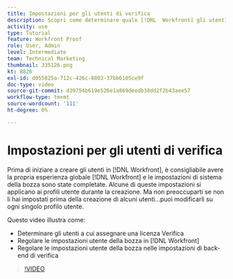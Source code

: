 ```yaml
---
title: Impostazioni per gli utenti di verifica
description: Scopri come determinare quale [!DNL  Workfront] gli utenti ricevono una licenza di verifica, quindi modificano le impostazioni utente in entrambi [!DNL Workfront] e le impostazioni back-end.
activity: use
type: Tutorial
feature: Workfront Proof
role: User, Admin
level: Intermediate
team: Technical Marketing
thumbnail: 335126.png
kt: 8826
exl-id: d055825a-712c-426c-8803-37bb6105ce9f
doc-type: video
source-git-commit: d39754b619e526e1a869deedb38dd2f2b43aee57
workflow-type: tm+mt
source-wordcount: '111'
ht-degree: 0%

---
```


# Impostazioni per gli utenti di verifica

Prima di iniziare a creare gli utenti in [!DNL  Workfront], è consigliabile avere la propria esperienza globale [!DNL Workfront] e le impostazioni di sistema della bozza sono state completate. Alcune di queste impostazioni si applicano ai profili utente durante la creazione. Ma non preoccuparti se non li hai impostati prima della creazione di alcuni utenti...puoi modificarli su ogni singolo profilo utente.


Questo video illustra come:

* Determinare gli utenti a cui assegnare una licenza Verifica
* Regolare le impostazioni utente della bozza in [!DNL  Workfront]
* Regolare le impostazioni utente della bozza nelle impostazioni di back-end di verifica

>[!VIDEO](https://video.tv.adobe.com/v/335126/?quality=12)

<!--
Lean More URLs
-->
